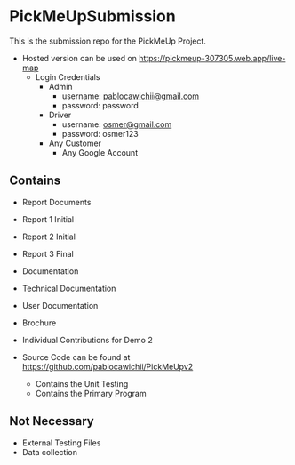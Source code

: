  # PickMeUpSubmission

This is the submission repo for the PickMeUp Project.

- Hosted version can be used on https://pickmeup-307305.web.app/live-map
    - Login Credentials
      - Admin
        - username: pablocawichii@gmail.com
        - password: password
      - Driver
        - username: osmer@gmail.com
        - password: osmer123
      - Any Customer
        - Any Google Account

## Contains

- Report Documents
 - Report 1 Initial
 - Report 2 Initial
 - Report 3 Final

- Documentation
 - Technical Documentation
 - User Documentation
 - Brochure
 - Individual Contributions for Demo 2

- Source Code can be found at https://github.com/pablocawichii/PickMeUpv2

    - Contains the Unit Testing
    - Contains the Primary Program

## Not Necessary

- External Testing Files
- Data collection
